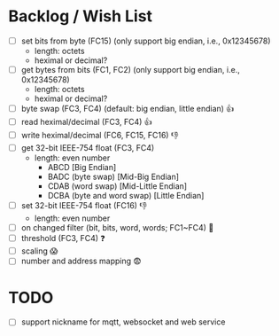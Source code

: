 # Backlog / Wish List
- [ ] set bits from byte (FC15) (only support big endian, i.e., 0x12345678)
    - length: octets
    - heximal or decimal?
- [ ] get bytes from bits (FC1, FC2) (only support big endian, i.e., 0x12345678)
    - length: octets
    - heximal or decimal?
- [ ] byte swap (FC3, FC4) (default: big endian, little endian) :thumbsup:
- [ ] read heximal/decimal (FC3, FC4) :thumbsup:
- [ ] write heximal/decimal (FC6, FC15, FC16) :thumbsdown:
- [ ] get 32-bit IEEE-754 float (FC3, FC4)
    - length: even number
        - ABCD [Big Endian]
        - BADC (byte swap) [Mid-Big Endian]
        - CDAB (word swap) [Mid-Little Endian]
        - DCBA (byte and word swap) [Little Endian]
- [ ] set 32-bit IEEE-754 float (FC16) :thumbsdown:
    - length: even number
- [ ] on changed filter (bit, bits, word, words; FC1~FC4) :clap:
- [ ] threshold (FC3, FC4) :question:
- [ ] scaling :scream:
- [ ] number and address mapping :fearful:

# TODO

- [ ] support nickname for mqtt, websocket and web service